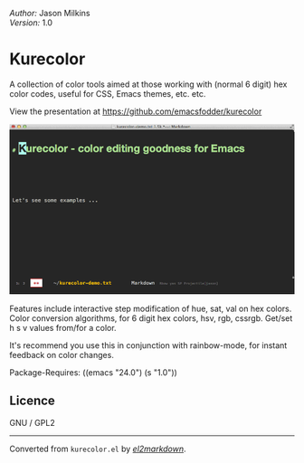 *Author:* Jason Milkins<br>
*Version:* 1.0<br>

# Kurecolor

A collection of color tools aimed at those working with (normal 6
digit) hex color codes, useful for CSS, Emacs themes, etc. etc.

View the presentation at https://github.com/emacsfodder/kurecolor

![](kurecolor.gif)

Features include interactive step modification of hue, sat, val on
hex colors.  Color conversion algorithms, for 6 digit hex colors,
hsv, rgb, cssrgb.  Get/set h s v values from/for a color.

It's recommend you use this in conjunction with rainbow-mode, for
instant feedback on color changes.

Package-Requires: ((emacs "24.0") (s "1.0"))


## Licence

 GNU / GPL2



---
Converted from `kurecolor.el` by [*el2markdown*](https://github.com/Lindydancer/el2markdown).
